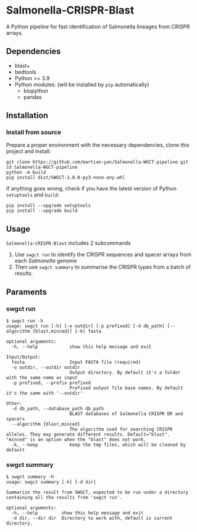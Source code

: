 # Salmonella-CRISPR-Blast

A Python pipeline for fast identification of Salmonella lineages from CRISPR arrays.

## Dependencies

- blast+
- bedtools
- Python >= 3.9
- Python modules: (will be installed by `pip` automatically)
    - biopython
    - pandas

## Installation

### Install from source

Prepare a proper environment with the necessary dependencies, clone this project and install:

```
git clone https://github.com/martian-yan/Salmonella-WGCT-pipeline.git
cd Salmonella-WGCT-pipeline
python -m build
pip install dist/SWGCT-1.0.0-py3-none-any.whl
```

If anything goes wrong, check if you have the latest version of Python `setuptools` and `build`:

```
pip install --upgrade setuptools
pip install --upgrade build
```

## Usage

`Salmonella-CRISPR-Blast` includes 2 subcommands

1. Use `swgct run` to identify the CRISPR sequences and spacer arrays from each *Salmonella* genome
2. Then use `swgct summary` to summarise the CRISPR types from a batch of results.

## Paraments

### swgct run

```
$ swgct run -h
usage: swgct run [-h] [-o outdir] [-p prefixed] [-d db_path] [--algorithm {blast,minced}] [-k] fasta

optional arguments:
  -h, --help            show this help message and exit

Input/Output:
  fasta                 Input FASTA file (required)
  -o outdir, --outdir outdir
                        Output directory. By default it's a folder with the same name as input
  -p prefixed, --prefix prefixed
                        Prefixed output file base names. By default it's the same with '--outdir'

Other:
  -d db_path, --database_path db_path
                        BLAST databases of Salmonella CRISPR DR and spacers
  --algorithm {blast,minced}
                        The algorithm used for searching CRISPR alleles. They may generate different results. Default="blast". "minced" is an option when the "blast" does not work.
  -k, --keep            Keep the tmp files, which will be cleaned by default
```

### swgct summary

```
$ swgct summary -h
usage: swgct summary [-h] [-d dir]

Summarize the result from SWGCT, expected to be run under a directory containing all the results from 'swgct run'.

optional arguments:
  -h, --help         show this help message and exit
  -d dir, --dir dir  Directory to work with, default is current directory.
```